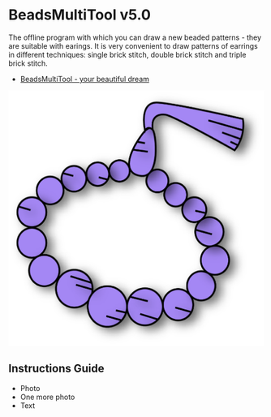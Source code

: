 # BeadsMultiTool v5.0

The offline program with which you can draw a new beaded patterns - they are suitable with earings. It is very convenient to draw patterns of earrings in different techniques: single brick stitch, double brick stitch and triple brick stitch.

+ [BeadsMultiTool - your beautiful dream](https://yehor-kor.github.io/BeadsMultiTool/beads-multi-tool.html "Main page of the program")

![alt text](./img/icon512x512.png "Icon BeadsMultiTool")

## Instructions Guide

+ Photo
+ One more photo
+ Text
